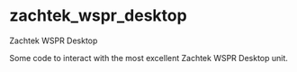 # zachtek_wspr_desktop
Zachtek WSPR Desktop

Some code to interact with the most excellent Zachtek WSPR Desktop unit.
